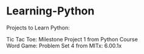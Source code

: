 # Learning-Python
Projects to Learn Python:


Tic Tac Toe: Milestone Project 1 from Python Course   
Word Game: Problem Set 4 from MITx: 6.00.1x
